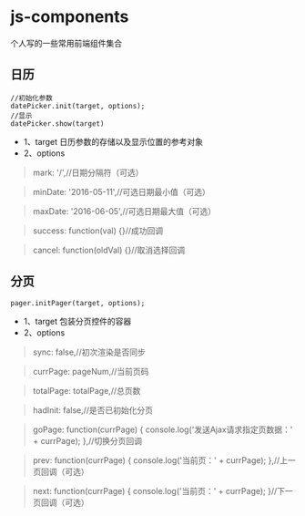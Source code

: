 # js-components
个人写的一些常用前端组件集合
## 日历
```
//初始化参数
datePicker.init(target, options);
//显示
datePicker.show(target)
```
* 1、target
日历参数的存储以及显示位置的参考对象
* 2、options

> mark: '/',//日期分隔符（可选）

> minDate: '2016-05-11',//可选日期最小值（可选）

> maxDate: '2016-06-05',//可选日期最大值（可选）

> success: function(val) {}//成功回调

> cancel: function(oldVal) {}//取消选择回调
## 分页
```
pager.initPager(target, options);
```
* 1、target
包装分页控件的容器
* 2、options

> sync: false,//初次渲染是否同步

> currPage: pageNum,//当前页码

> totalPage: totalPage,//总页数

> hadInit: false,//是否已初始化分页

> goPage: function(currPage) {
    console.log('发送Ajax请求指定页数据：' + currPage);
},//切换分页回调

> prev: function(currPage) {
    console.log('当前页：' + currPage);
> },//上一页回调（可选）

> next: function(currPage) {
    console.log('当前页：' + currPage);
> }//下一页回调（可选）
